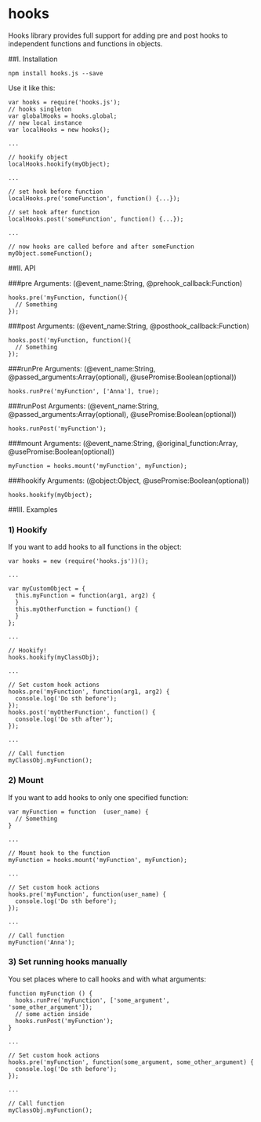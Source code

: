 # hooks

Hooks library provides full support for adding pre and post hooks to independent functions and functions in objects.

##I. Installation

`npm install hooks.js --save`

Use it like this:

```
var hooks = require('hooks.js');
// hooks singleton
var globalHooks = hooks.global;
// new local instance
var localHooks = new hooks();

...

// hookify object
localHooks.hookify(myObject);

...

// set hook before function
localHooks.pre('someFunction', function() {...});

// set hook after function
localHooks.post('someFunction', function() {...});

...

// now hooks are called before and after someFunction
myObject.someFunction();
```

##II. API

###pre
Arguments: (@event_name:String, @prehook_callback:Function)

```
hooks.pre('myFunction, function(){
  // Something
});
```

###post
Arguments: (@event_name:String, @posthook_callback:Function)

```
hooks.post('myFunction, function(){
  // Something
});
```

###runPre
Arguments: (@event_name:String, @passed_arguments:Array(optional), @usePromise:Boolean(optional))

```
hooks.runPre('myFunction', ['Anna'], true);
```

###runPost
Arguments: (@event_name:String, @passed_arguments:Array(optional), @usePromise:Boolean(optional))

```
hooks.runPost('myFunction');
```

###mount
Arguments: (@event_name:String, @original_function:Array, @usePromise:Boolean(optional))

```
myFunction = hooks.mount('myFunction', myFunction);
```

###hookify
Arguments: (@object:Object, @usePromise:Boolean(optional))

```
hooks.hookify(myObject);
```

##III. Examples

### 1) Hookify

If you want to add hooks to all functions in the object:

```
var hooks = new (require('hooks.js'))();

...

var myCustomObject = {
  this.myFunction = function(arg1, arg2) {
  }
  this.myOtherFunction = function() {
  }
};

...

// Hookify!
hooks.hookify(myClassObj);

...

// Set custom hook actions
hooks.pre('myFunction', function(arg1, arg2) {
  console.log('Do sth before');
});
hooks.post('myOtherFunction', function() {
  console.log('Do sth after');
});

...

// Call function
myClassObj.myFunction();
```

### 2) Mount

If you want to add hooks to only one specified function:

```
var myFunction = function  (user_name) {
  // Something
}

...

// Mount hook to the function
myFunction = hooks.mount('myFunction', myFunction);

...

// Set custom hook actions
hooks.pre('myFunction', function(user_name) {
  console.log('Do sth before');
});

...

// Call function
myFunction('Anna');
```

### 3) Set running hooks manually

You set places where to call hooks and with what arguments:

```
function myFunction () {
  hooks.runPre('myFunction', ['some_argument', 'some_other_argument']);
  // some action inside
  hooks.runPost('myFunction');
}

...

// Set custom hook actions
hooks.pre('myFunction', function(some_argument, some_other_argument) {
  console.log('Do sth before');
});

...

// Call function
myClassObj.myFunction();
```


